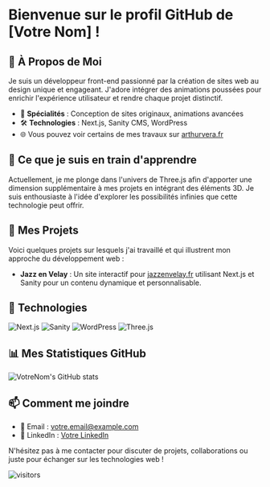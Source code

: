 # Bienvenue sur le profil GitHub de [Votre Nom] !

## 👋 À Propos de Moi
Je suis un développeur front-end passionné par la création de sites web au design unique et engageant. J'adore intégrer des animations poussées pour enrichir l'expérience utilisateur et rendre chaque projet distinctif.

- 🎨 **Spécialités** : Conception de sites originaux, animations avancées
- 🛠 **Technologies** : Next.js, Sanity CMS, WordPress
- 🌐 Vous pouvez voir certains de mes travaux sur [arthurvera.fr](#)

## 🌱 Ce que je suis en train d'apprendre
Actuellement, je me plonge dans l'univers de Three.js afin d'apporter une dimension supplémentaire à mes projets en intégrant des éléments 3D. Je suis enthousiaste à l'idée d'explorer les possibilités infinies que cette technologie peut offrir.

## 🚀 Mes Projets
Voici quelques projets sur lesquels j'ai travaillé et qui illustrent mon approche du développement web :
- **Jazz en Velay** : Un site interactif pour [jazzenvelay.fr](#) utilisant Next.js et Sanity pour un contenu dynamique et personnalisable.

## 💼 Technologies
![Next.js](https://img.shields.io/badge/-Next.js-black?style=flat-square&logo=next.js)
![Sanity](https://img.shields.io/badge/-Sanity-black?style=flat-square&logo=sanity)
![WordPress](https://img.shields.io/badge/-WordPress-black?style=flat-square&logo=wordpress)
![Three.js](https://img.shields.io/badge/-Three.js-black?style=flat-square&logo=three.js)

## 📊 Mes Statistiques GitHub
![VotreNom's GitHub stats](https://github-readme-stats.vercel.app/api?username=artveraa&show_icons=true&theme=radical)

## 📫 Comment me joindre
- 📧 Email : [votre.email@example.com](mailto:contact@arthurvera.fr)
- 💼 LinkedIn : [Votre LinkedIn](https://www.linkedin.com/in/arthur-vera/)

N'hésitez pas à me contacter pour discuter de projets, collaborations ou juste pour échanger sur les technologies web !

![visitors](https://visitor-badge.glitch.me/badge?page_id=artveraa.artveraa)

